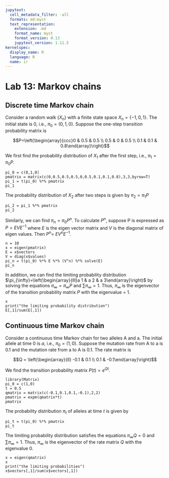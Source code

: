 ```yaml
---
jupytext:
  cell_metadata_filter: -all
  formats: md:myst
  text_representation:
    extension: .md
    format_name: myst
    format_version: 0.13
    jupytext_version: 1.11.5
kernelspec:
  display_name: R
  language: R
  name: ir
---
```



# Lab 13: Markov chains

## Discrete time Markov chain
Consider a random walk $\left\{X_n\right\}$ with a finite state space $X_n=\{-1,0,1\}$. The initial state is 0, i.e., $\pi_0=(0,1,0)$. Suppose the one-step transition probability matrix is 

$$P=\left(\begin{array}{ccc}0 & 0.5 & 0.5 \\ 0.5 & 0 & 0.5 \\ 0.1 & 0.1 & 0.8\end{array}\right)$$

We first find the probability distribution of $X_1$ after the first step, i.e., $\pi_1=\pi_0 P$. 

```{code-cell}
pi_0 = c(0,1,0)
pmatrix = matrix(c(0,0.5,0.5,0.5,0,0.5,0.1,0.1,0.8),3,3,byrow=T)
pi_1 = t(pi_0) %*% pmatrix
pi_1
```

The probability distribution of $X_2$ after two steps is given by $\pi_2=\pi_1 P$
```{code-cell}
pi_2 = pi_1 %*% pmatrix
pi_2
```

Similarly, we can find $\pi_n=\pi_0 P^n$. To calculate $P^n$, suppose $\mathrm{P}$ is expressed as $P=E V E^{-1}$ where $E$ is the eigen vector matrix and $V$ is the diagonal matrix of eigen values. Then $P^n=$ $E V^n E^{-1}$.

```{code-cell}
n = 10
x = eigen(pmatrix)
E = x$vectors
V = diag(x$values)
pi_n = t(pi_0) %*% E %*% (V^n) %*% solve(E)
pi_n
```

In addition, we can find the limiting probability distribution $\pi_{\infty}=\left(\begin{array}{lll}a 1 & a 2 & a 3\end{array}\right)$ by solving the equations $\pi_{\infty}=\pi_{\infty} P$ and $\sum \pi_{\infty}=1$. Thus, $\pi_\infty$ is the eigenvector of the transition probability matrix $P$ with the eigenvalue = 1.

```{code-cell}
x
print("the limiting probability distribution")
E[,1]/sum(E[,1])
```

## Continuous time Markov chain
Consider a continuous time Markov chain for two alleles A and a. The initial allele at time 0 is $a$, i.e., $\pi_0 = (1,0)$. Suppose the mutation rate from A to a is 0.1 and the mutation rate from a to A is 0.1. The rate matrix is 

$$Q = \left(\begin{array}{ll} -0.1 & 0.1 \\ 0.1 & -0.1\end{array}\right)$$

We find the transition probability matrix $P(t)=e^{Qt}$. 

```{code-cell}
library(Matrix)
pi_0 = c(1,0)
t = 0.5
qmatrix = matrix(c(-0.1,0.1,0.1,-0.1),2,2)
pmatrix = expm(qmatrix*t)
pmatrix
```
The probability distribution $\pi_t$ of alleles at time $t$ is given by
```{code-cell}
pi_t = t(pi_0) %*% pmatrix
pi_t
```

The limiting probability distribution satisfies the equations $\pi_{\infty}Q=0$ and $\sum \pi_{\infty}=1$. Thus, $\pi_{\infty}$ is the eigenvector of the rate matrix $Q$ with the eigenvalue 0.

```{code-cell}
x = eigen(qmatrix)
x
print("the limiting probabilities")
x$vectors[,1]/sum(x$vectors[,1])
```